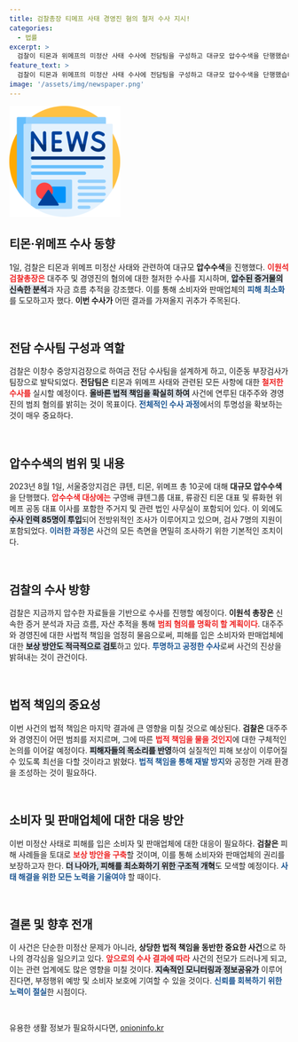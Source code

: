 ```yaml
---
title: 검찰총장 티메프 사태 경영진 혐의 철저 수사 지시!
categories:
  - 법률
excerpt: >
  검찰이 티몬과 위메프의 미정산 사태 수사에 전담팀을 구성하고 대규모 압수수색을 단행했습니다. 경영진에 대한 강력한 법적 조치가 예고되며, 사건의 경과에 귀추가 주목됩니다.
feature_text: >
  검찰이 티몬과 위메프의 미정산 사태 수사에 전담팀을 구성하고 대규모 압수수색을 단행했습니다. 경영진에 대한 강력한 법적 조치가 예고되며, 사건의 경과에 귀추가 주목됩니다.
image: '/assets/img/newspaper.png'
---
```


<p><img src="/assets/img/newspaper.png" alt="kimp 속보" /></p>

<h2 data-ke-size="size26">티몬·위메프 수사 동향</h2>

<p data-ke-size="size16">
1일, 검찰은 티몬과 위메프 미정산 사태와 관련하여 대규모 <b>압수수색</b>을 진행했다. <b><span style="color: #ee2323;">이원석 검찰총장은</span></b> 대주주 및 경영진의 혐의에 대한 철저한 수사를 지시하며, <b><span style="background-color: #21538527;">압수된 증거물의 신속한 분석</span></b>과 자금 흐름 추적을 강조했다. 이를 통해 소비자와 판매업체의 <b><span style="color: #1a5490;">피해 최소화</span></b>를 도모하고자 했다. <b>이번 수사가</b> 어떤 결과를 가져올지 귀추가 주목된다.
</p>

<p data-ke-size="size16">&nbsp;</p>

<h2 data-ke-size="size26">전담 수사팀 구성과 역할</h2>

<p data-ke-size="size16">
검찰은 이창수 중앙지검장으로 하여금 전담 수사팀을 설계하게 하고, 이준동 부장검사가 팀장으로 발탁되었다. <b>전담팀은</b> 티몬과 위메프 사태와 관련된 모든 사항에 대한 <b><span style="color: #ee2323;">철저한 수사를</span></b> 실시할 예정이다. <b><span style="background-color: #21538527;">올바른 법적 책임을 확실히 하여</span></b> 사건에 연루된 대주주와 경영진의 범죄 혐의를 밝히는 것이 목표이다. <b><span style="color: #1a5490;">전체적인 수사 과정</span></b>에서의 투명성을 확보하는 것이 매우 중요하다.
</p>

<p data-ke-size="size16">&nbsp;</p>

<h2 data-ke-size="size26">압수수색의 범위 및 내용</h2>

<p data-ke-size="size16">
2023년 8월 1일, 서울중앙지검은 큐텐, 티몬, 위메프 총 10곳에 대해 <b>대규모 압수수색</b>을 단행했다. <b><span style="color: #ee2323;">압수수색 대상에는</span></b> 구영배 큐텐그룹 대표, 류광진 티몬 대표 및 류화현 위메프 공동 대표 이사를 포함한 주거지 및 관련 법인 사무실이 포함되어 있다. 이 외에도 <b><span style="background-color: #21538527;">수사 인력 85명이 투입</span></b>되어 전방위적인 조사가 이루어지고 있으며, 검사 7명의 지원이 포함되었다. <b><span style="color: #1a5490;">이러한 과정은</span></b> 사건의 모든 측면을 면밀히 조사하기 위한 기본적인 조치이다.
</p>

<p data-ke-size="size16">&nbsp;</p>

<h2 data-ke-size="size26">검찰의 수사 방향</h2>

<p data-ke-size="size16">
검찰은 지금까지 압수한 자료들을 기반으로 수사를 진행할 예정이다. <b>이원석 총장은</b> 신속한 증거 분석과 자금 흐름, 자산 추적을 통해 <b><span style="color: #ee2323;">범죄 혐의를 명확히 할 계획이다</span></b>. 대주주와 경영진에 대한 사법적 책임을 엄정히 물음으로써, 피해를 입은 소비자와 판매업체에 대한 <b><span style="background-color: #21538527;">보상 방안도 적극적으로 검토</span></b>하고 있다. <b><span style="color: #1a5490;">투명하고 공정한 수사</span></b>로써 사건의 진상을 밝혀내는 것이 관건이다.
</p>

<p data-ke-size="size16">&nbsp;</p>

<h2 data-ke-size="size26">법적 책임의 중요성</h2>

<p data-ke-size="size16">
이번 사건의 법적 책임은 마지막 결과에 큰 영향을 미칠 것으로 예상된다. <b>검찰은</b> 대주주와 경영진이 어떤 범죄를 저지르며, 그에 따른 <b><span style="color: #ee2323;">법적 책임을 물을 것인지</span></b>에 대한 구체적인 논의를 이어갈 예정이다. <b><span style="background-color: #21538527;">피해자들의 목소리를 반영</span></b>하여 실질적인 피해 보상이 이루어질 수 있도록 최선을 다할 것이라고 밝혔다. <b><span style="color: #1a5490;">법적 책임을 통해 재발 방지</span></b>와 공정한 거래 환경을 조성하는 것이 필요하다.
</p>

<p data-ke-size="size16">&nbsp;</p>

<h2 data-ke-size="size26">소비자 및 판매업체에 대한 대응 방안</h2>

<p data-ke-size="size16">
이번 미정산 사태로 피해를 입은 소비자 및 판매업체에 대한 대응이 필요하다. <b>검찰은</b> 피해 사례들을 토대로 <b><span style="color: #ee2323;">보상 방안을 구축</span></b>할 것이며, 이를 통해 소비자와 판매업체의 권리를 보장하고자 한다. <b><span style="background-color: #21538527;">더 나아가, 피해를 최소화하기 위한 구조적 개혁</span></b>도 모색할 예정이다. <b><span style="color: #1a5490;">사태 해결을 위한 모든 노력을 기울여야</span></b> 할 때이다.
</p>

<p data-ke-size="size16">&nbsp;</p>

<h2 data-ke-size="size26">결론 및 향후 전개</h2>

<p data-ke-size="size16">
이 사건은 단순한 미정산 문제가 아니라, <b> 상당한 법적 책임을 동반한 중요한 사건</b>으로 하나의 경각심을 일으키고 있다. <b><span style="color: #ee2323;">앞으로의 수사 결과에 따라</span></b> 사건의 전모가 드러나게 되고, 이는 관련 업계에도 많은 영향을 미칠 것이다. <b><span style="background-color: #21538527;">지속적인 모니터링과 정보공유가</span></b> 이루어진다면, 부정행위 예방 및 소비자 보호에 기여할 수 있을 것이다. <b><span style="color: #1a5490;">신뢰를 회복하기 위한 노력이 절실</span></b>한 시점이다.
</p>

<p data-ke-size="size16">&nbsp;</p>
유용한 생활 정보가 필요하시다면, <a href="https://onioninfo.kr" rel="dofollow">onioninfo.kr</a>


